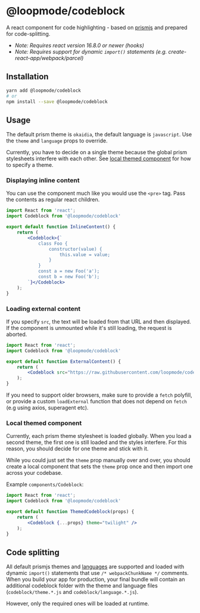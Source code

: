 # @loopmode/codeblock

A react component for code highlighting - based on [prismjs](https://prismjs.com) and prepared for code-splitting.

- _Note: Requires react version 16.8.0 or newer (hooks)_
- _Note: Requires support for dynamic `import()` statements (e.g. create-react-app/webpack/parcel)_

## Installation

```bash
yarn add @loopmode/codeblock
# or
npm install --save @loopmode/codeblock
```

## Usage

The default prism theme is `okaidia`, the default language is `javascript`.
Use the `theme` and `language` props to override.

Currently, you have to decide on a single theme because the global prism stylesheets interfere with each other.
See [local themed component](#local-themed-component) for how to specify a theme.

### Displaying inline content

You can use the component much like you would use the `<pre>` tag. Pass the contents as regular react children.

```jsx
import React from 'react';
import Codeblock from '@loopmode/codeblock'

export default function InlineContent() {
    return (
        <Codeblock>{`
            class Foo {
                constructor(value) {
                    this.value = value;
                }
            }
            const a = new Foo('a');
            const b = new Foo('b');
        `}</Codeblock>
    );
}
```

### Loading external content

If you specify `src`, the text will be loaded from that URL and then displayed. If the component is unmounted while it's still loading, the request is aborted.

```jsx
import React from 'react';
import Codeblock from '@loopmode/codeblock'

export default function ExternalContent() {
    return (
        <Codeblock src="https://raw.githubusercontent.com/loopmode/codeblock/master/packages/codeblock/src/Codeblock.js" />
    );
}
```

If you need to support older browsers, make sure to provide a `fetch` polyfill, or provide a custom `loadExternal` function that does not depend on `fetch` (e.g using axios, superagent etc).

### Local themed component

Currently, each prism theme stylesheet is loaded globally. When you load a second theme, the first one is still loaded and the styles interfere. For this reason, you should decide for one theme and stick with it.

While you could just set the `theme` prop manually over and over, you should create a local component that sets the `theme` prop once and then import one across your codebase.

Example `components/Codeblock`:

```jsx
import React from 'react';
import Codeblock from '@loopmode/codeblock'

export default function ThemedCodeblock(props) {
    return (
        <Codeblock {...props} theme="twilight" />
    );
}
```


## Code splitting

All default prismjs themes and [languages](https://prismjs.com/#supported-languages) are supported and loaded with dynamic `import()` statements that use `/* webpackChunkName */` comments.
When you build your app for production, your final bundle will contain an additional codeblock folder with the theme and language files (`codeblock/theme.*.js` and `codeblock/language.*.js`).

However, only the required ones will be loaded at runtime.
